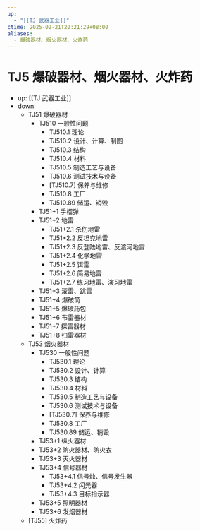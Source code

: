 ```yaml
---
up:
  - "[[TJ 武器工业]]"
ctime: 2025-02-21T20:21:29+08:00
aliases:
  - 爆破器材、烟火器材、火炸药
---
```


# TJ5 爆破器材、烟火器材、火炸药

- up: [[TJ 武器工业]]
- down:	
	- TJ51 爆破器材
		- TJ510 一般性问题
			- TJ510.1 理论
			- TJ510.2 设计、计算、制图
			- TJ510.3 结构
			- TJ510.4 材料
			- TJ510.5 制造工艺与设备
			- TJ510.6 测试技术与设备
			- [TJ510.7] 保养与维修
			- TJ510.8 工厂
			- TJ510.89 储运、销毁
		- TJ51+1 手榴弹
		- TJ51+2 地雷
			- TJ51+2.1 杀伤地雷
			- TJ51+2.2 反坦克地雷
			- TJ51+2.3 反登陆地雷、反渡河地雷
			- TJ51+2.4 化学地雷
			- TJ51+2.5 饵雷
			- TJ51+2.6 简易地雷
			- TJ51+2.7 练习地雷、演习地雷
		- TJ51+3 滚雷、跳雷
		- TJ51+4 爆破筒
		- TJ51+5 爆破药包
		- TJ51+6 布雷器材
		- TJ51+7 探雷器材
		- TJ51+8 扫雷器材
	- TJ53 烟火器材
		- TJ530 一般性问题
			- TJ530.1 理论
			- TJ530.2 设计、计算
			- TJ530.3 结构
			- TJ530.4 材料
			- TJ530.5 制造工艺与设备
			- TJ530.6 测试技术与设备
			- [TJ530.7] 保养与维修
			- TJ530.8 工厂
			- TJ530.89 储运、销毁
		- TJ53+1 纵火器材
		- TJ53+2 防火器材、防火衣
		- TJ53+3 灭火器材
		- TJ53+4 信号器材
			- TJ53+4.1 信号烛、信号发生器
			- TJ53+4.2 闪光器
			- TJ53+4.3 目标指示器
		- TJ53+5 照明器材
		- TJ53+6 发烟器材
	- [TJ55] 火炸药
